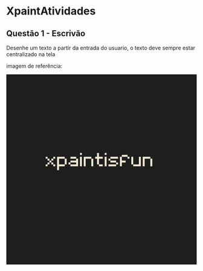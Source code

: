 # XpaintAtividades

## Questão 1 - Escrivão
Desenhe um texto a partir da entrada do usuario, o texto deve sempre estar centralizado na tela
<p>imagem de referência:</p>

![Referencia_Atividade1](https://github.com/sheiely/XpaintAtividades/blob/main/Escrivao/exemplos/img.png)



